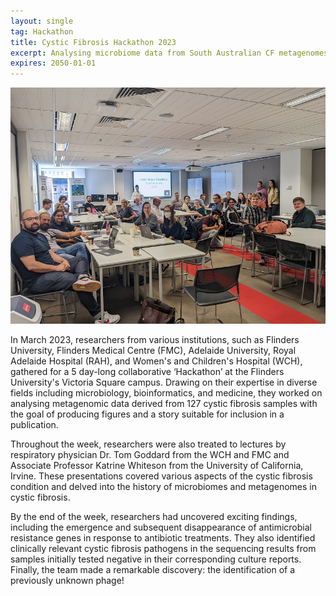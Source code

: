 ```yaml
---
layout: single
tag: Hackathon
title: Cystic Fibrosis Hackathon 2023
excerpt: Analysing microbiome data from South Australian CF metagenomes
expires: 2050-01-01
---
```


![](/assets/images/CF-Hackathon.jpg)

In March 2023, researchers from various institutions, such as Flinders University, Flinders Medical Centre (FMC), Adelaide University, Royal Adelaide Hospital (RAH), and Women's and Children's Hospital (WCH), gathered for a 5 day-long collaborative ‘Hackathon’ at the Flinders University's Victoria Square campus. Drawing on their expertise in diverse fields including microbiology, bioinformatics, and medicine, they worked on analysing metagenomic data derived from 127 cystic fibrosis samples with the goal of producing figures and a story suitable for inclusion in a publication. 

Throughout the week, researchers were also treated to lectures by respiratory physician Dr. Tom Goddard from the WCH and FMC and Associate Professor Katrine Whiteson from the University of California, Irvine. These presentations covered various aspects of the cystic fibrosis condition and delved into the history of microbiomes and metagenomes in cystic fibrosis. 

By the end of the week, researchers had uncovered exciting findings, including the emergence and subsequent disappearance of antimicrobial resistance genes in response to antibiotic treatments. They also identified clinically relevant cystic fibrosis pathogens in the sequencing results from samples initially tested negative in their corresponding culture reports. Finally, the team made a remarkable discovery: the identification of a previously unknown phage!


